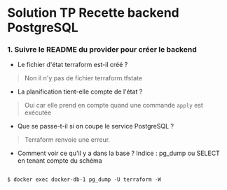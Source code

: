 # Solution TP Recette backend PostgreSQL  

### 1. Suivre le README du provider pour créer le backend     

- Le fichier d'état terraform est-il créé ? 

> Non il n'y pas de fichier terraform.tfstate

- La planification tient-elle compte de l'état ? 

> Oui car elle prend en compte quand une commande `apply` est exécutée

- Que se passe-t-il si on coupe le service PostgreSQL ?

> Terraform renvoie une erreur.

- Comment voir ce qu'il y a dans la base ? Indice : pg_dump ou SELECT en tenant compte du schéma
```shell

$ docker exec docker-db-1 pg_dump -U terraform -W

```

